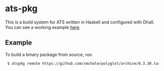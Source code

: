 # ats-pkg

This is a build system for ATS written in Haskell and configured with Dhall.
You can see a working example
[here](http://github.com/vmchale/polyglot).

## Example

To build a binary package from source, run

```bash
 $ atspkg remote https://github.com/vmchale/polyglot/archive/0.3.30.tar.gz
```
